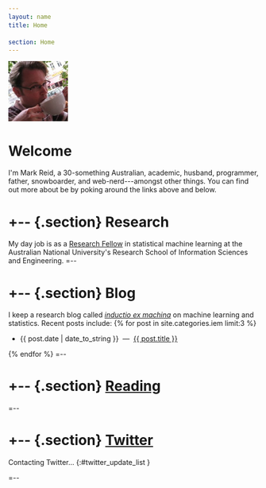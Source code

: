 ```yaml
---
layout: name
title: Home

section: Home
---
```


<img class='inset right' src='/images/mark_reid.jpg' title='Mark Reid' alt='Photo of Mark Reid drinking a coffee' width='120px' />

Welcome
=======

I'm Mark Reid, a 30-something Australian, academic, husband, programmer, father, 
snowboarder, and web-nerd---amongst other things. You can find out more about 
be by poking around the links above and below.

+--	{.section}
Research
========
My day job is as a [Research Fellow](/work) in statistical machine learning at 
the Australian National University's Research School of Information Sciences and
Engineering.
=--


+-- {.section}
Blog
====
I keep a research blog 	called _[inductio ex machina](/iem)_ on 
machine learning and statistics.
Recent posts include:
{% for post in site.categories.iem limit:3 %}
<ul class="compact">
<li>
	<span class="date">{{ post.date | date_to_string }}</span> 
	&nbsp;&mdash;&nbsp;
	<a href="{{ post.url }}" title="{{ post.excerpt }}">{{ post.title }}</a>
</li>
</ul>
{% endfor %}
=--

+-- {.section}
[Reading](http://librarything.com/home/mdreid)
==============================================

<script type="text/javascript" src="http://www.librarything.com/jswidget.php?reporton=mdreid&show=recent&header=&num=8&covers=small&text=title&tag=show&css=0&style=2&version=1" ></script>
=--

+-- {.section}
[Twitter](http://twitter.com/mdreid)
====================================

Contacting Twitter... 
{:#twitter_update_list }

=--
